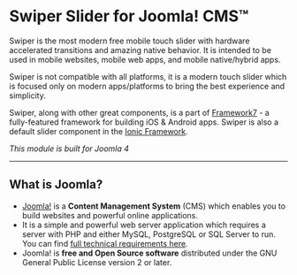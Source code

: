 # Swiper Slider for Joomla! CMS™

Swiper is the most modern free mobile touch slider with hardware accelerated transitions and amazing native behavior.
It is intended to be used in mobile websites, mobile web apps, and mobile native/hybrid apps.

Swiper is not compatible with all platforms, it is a modern touch slider which is focused only on modern apps/platforms to bring the best experience and simplicity.

Swiper, along with other great components, is a part of <a href="https://framework7.io/" target="_blank">Framework7</a> - a fully-featured framework for building iOS & Android apps.
Swiper is also a default slider component in the <a href="http://ionicframework.com/" target="_blank">Ionic Framework</a>.

*This module is built for Joomla 4*

***

## What is Joomla?
+ <a href="https://www.joomla.org/about-joomla.html" rel="nofollow">Joomla!</a> is a <strong>Content Management System</strong> (CMS) which enables you to build websites and powerful online applications.
+ It is a simple and powerful web server application which requires a server with PHP and either MySQL, PostgreSQL or SQL Server to run. You can find <a href="https://downloads.joomla.org/technical-requirements" rel="nofollow">full technical requirements here</a>.
+ Joomla! is <strong>free and Open Source software</strong> distributed under the GNU General Public License version 2 or later.
